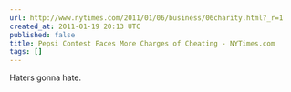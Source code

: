 ```yaml
---
url: http://www.nytimes.com/2011/01/06/business/06charity.html?_r=1
created_at: 2011-01-19 20:13 UTC
published: false
title: Pepsi Contest Faces More Charges of Cheating - NYTimes.com
tags: []
---
```


Haters gonna hate.
